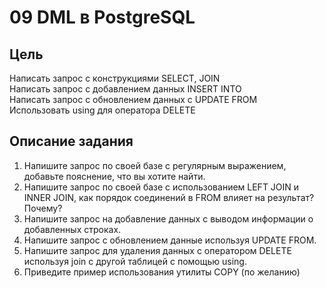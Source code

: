 # 09 DML в PostgreSQL

## Цель
Написать запрос с конструкциями SELECT, JOIN  
Написать запрос с добавлением данных INSERT INTO  
Написать запрос с обновлением данных с UPDATE FROM  
Использовать using для оператора DELETE

## Описание задания

1. Напишите запрос по своей базе с регулярным выражением, добавьте пояснение, что вы хотите найти.
2. Напишите запрос по своей базе с использованием LEFT JOIN и INNER JOIN, как порядок соединений в FROM влияет на результат? Почему?
3. Напишите запрос на добавление данных с выводом информации о добавленных строках.
4. Напишите запрос с обновлением данные используя UPDATE FROM.
5. Напишите запрос для удаления данных с оператором DELETE используя join с другой таблицей с помощью using.
6. Приведите пример использования утилиты COPY (по желанию)
